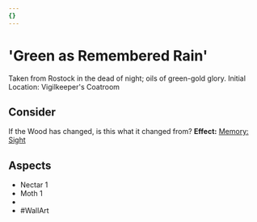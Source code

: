 ```yaml
---
{}
---
```

# 'Green as Remembered Rain'
Taken from Rostock in the dead of night; oils of green-gold glory.
Initial Location: Vigilkeeper's Coatroom
## Consider
If the Wood has changed, is this what it changed from?
**Effect:** [Memory: Sight](https://uadaf.theevilroot.xyz/rowenarium/elements/mem.sight)
## Aspects
- Nectar 1
- Moth 1
-  
- #WallArt